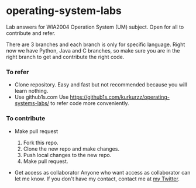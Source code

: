 # operating-system-labs
Lab answers for WIA2004 Operation System (UM) subject. Open for all to contribute and refer.

There are 3 branches and each branch is only for specific language. Right now we have Python, Java and C branches, so make sure you are in the right branch to get and contribute the right code.

### To refer
- Clone repository.
    Easy and fast but not recommended because you will learn nothing.
- Use github1s.com 
    Use https://github1s.com/kurkurzz/operating-systems-labs/ to refer code more conveniently.

### To contribute

- Make pull request
    1. Fork this repo.
    2. Clone the new repo and make changes.
    3. Push local changes to the new repo.
    4. Make pull request.
   
- Get access as collaborator
    Anyone who want access as collaborator can let me know. If you don't have my contact, contact me at [my Twitter](https://twitter.com/apezzz_z).